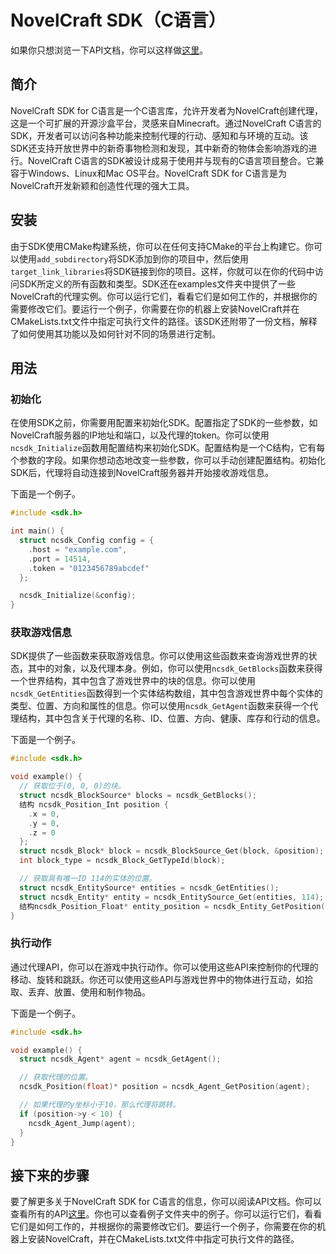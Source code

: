 # NovelCraft SDK（C语言）

如果你只想浏览一下API文档，你可以这样做[这里](https://novelcraft.github.io/SDK-C/zh/globals_func.html)。

## 简介

NovelCraft SDK for C语言是一个C语言库，允许开发者为NovelCraft创建代理，这是一个可扩展的开源沙盒平台，灵感来自Minecraft。通过NovelCraft C语言的SDK，开发者可以访问各种功能来控制代理的行动、感知和与环境的互动。该SDK还支持开放世界中的新奇事物检测和发现，其中新奇的物体会影响游戏的进行。NovelCraft C语言的SDK被设计成易于使用并与现有的C语言项目整合。它兼容于Windows、Linux和Mac OS平台。NovelCraft SDK for C语言是为NovelCraft开发新颖和创造性代理的强大工具。

## 安装

由于SDK使用CMake构建系统，你可以在任何支持CMake的平台上构建它。你可以使用`add_subdirectory`将SDK添加到你的项目中，然后使用`target_link_libraries`将SDK链接到你的项目。这样，你就可以在你的代码中访问SDK所定义的所有函数和类型。SDK还在examples文件夹中提供了一些NovelCraft的代理实例。你可以运行它们，看看它们是如何工作的，并根据你的需要修改它们。要运行一个例子，你需要在你的机器上安装NovelCraft并在CMakeLists.txt文件中指定可执行文件的路径。该SDK还附带了一份文档，解释了如何使用其功能以及如何针对不同的场景进行定制。

## 用法

### 初始化

在使用SDK之前，你需要用配置来初始化SDK。配置指定了SDK的一些参数，如NovelCraft服务器的IP地址和端口，以及代理的token。你可以使用`ncsdk_Initialize`函数用配置结构来初始化SDK。配置结构是一个C结构，它有每个参数的字段。如果你想动态地改变一些参数，你可以手动创建配置结构。初始化SDK后，代理将自动连接到NovelCraft服务器并开始接收游戏信息。

下面是一个例子。

```c
#include <sdk.h>

int main() {
  struct ncsdk_Config config = {
    .host = "example.com",
    .port = 14514,
    .token = "0123456789abcdef"
  };

  ncsdk_Initialize(&config);
}
```

### 获取游戏信息

SDK提供了一些函数来获取游戏信息。你可以使用这些函数来查询游戏世界的状态，其中的对象，以及代理本身。例如，你可以使用`ncsdk_GetBlocks`函数来获得一个世界结构，其中包含了游戏世界中的块的信息。你可以使用`ncsdk_GetEntities`函数得到一个实体结构数组，其中包含游戏世界中每个实体的类型、位置、方向和属性的信息。你可以使用`ncsdk_GetAgent`函数来获得一个代理结构，其中包含关于代理的名称、ID、位置、方向、健康、库存和行动的信息。

下面是一个例子。

```c
#include <sdk.h>

void example() {
  // 获取位于(0, 0, 0)的块。
  struct ncsdk_BlockSource* blocks = ncsdk_GetBlocks();
  结构 ncsdk_Position_Int position {
    .x = 0,
    .y = 0,
    .z = 0
  };
  struct ncsdk_Block* block = ncsdk_BlockSource_Get(block, &position);
  int block_type = ncsdk_Block_GetTypeId(block);

  // 获取具有唯一ID 114的实体的位置。
  struct ncsdk_EntitySource* entities = ncsdk_GetEntities();
  struct ncsdk_Entity* entity = ncsdk_EntitySource_Get(entities, 114);
  结构ncsdk_Position_Float* entity_position = ncsdk_Entity_GetPosition(entity)。
}
```

### 执行动作

通过代理API，你可以在游戏中执行动作。你可以使用这些API来控制你的代理的移动、旋转和跳跃。你还可以使用这些API与游戏世界中的物体进行互动，如拾取、丢弃、放置、使用和制作物品。

下面是一个例子。

```c
#include <sdk.h>

void example() {
  struct ncsdk_Agent* agent = ncsdk_GetAgent();

  // 获取代理的位置。
  ncsdk_Position(float)* position = ncsdk_Agent_GetPosition(agent);

  // 如果代理的y坐标小于10，那么代理将跳转。
  if (position->y < 10) {
    ncsdk_Agent_Jump(agent);
  }
}
```

## 接下来的步骤

要了解更多关于NovelCraft SDK for C语言的信息，你可以阅读API文档。你可以查看所有的API[这里](https://novelcraft.github.io/SDK-C/zh/globals_func.html)。你也可以查看例子文件夹中的例子。你可以运行它们，看看它们是如何工作的，并根据你的需要修改它们。要运行一个例子，你需要在你的机器上安装NovelCraft，并在CMakeLists.txt文件中指定可执行文件的路径。
